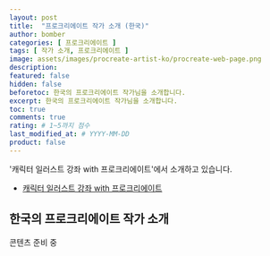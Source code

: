 ```yaml
---
layout: post
title:  "프로크리에이트 작가 소개 (한국)"
author: bomber
categories: [ 프로크리에이트 ]
tags: [ 작가 소개, 프로크리에이트 ]
image: assets/images/procreate-artist-ko/procreate-web-page.png
description: 
featured: false
hidden: false
beforetoc: 한국의 프로크리에이트 작가님을 소개합니다.
excerpt: 한국의 프로크리에이트 작가님을 소개합니다.
toc: true
comments: true
rating: # 1~5까지 점수
last_modified_at: # YYYY-MM-DD
product: false
---
```



<div class="note">
    <p>'캐릭터 일러스트 강좌 with 프로크리에이트'에서 소개하고 있습니다.</p>
    <ul>
        <li><a href="https://zzom.io/character-illustration-with-procreate" target="_blank">캐릭터 일러스트 강좌 with 프로크리에이트</a></li>
    </ul>   
</div>

## 한국의 프로크리에이트 작가 소개

콘텐츠 준비 중